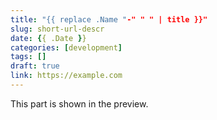 ```yaml
---
title: "{{ replace .Name "-" " " | title }}"
slug: short-url-descr
date: {{ .Date }}
categories: [development]
tags: []
draft: true
link: https://example.com
---
```


This part is shown in the preview.

<!--more-->
